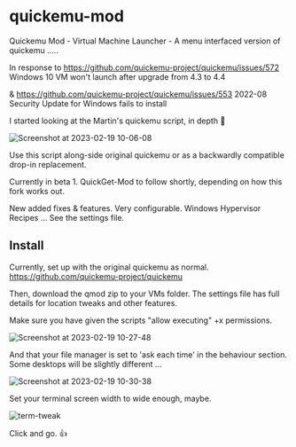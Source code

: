 # quickemu-mod
Quickemu Mod - Virtual Machine Launcher  -  A menu interfaced version of quickemu .....

In response to https://github.com/quickemu-project/quickemu/issues/572  Windows 10 VM won't launch after upgrade from 4.3 to 4.4

&  https://github.com/quickemu-project/quickemu/issues/553  2022-08 Security Update for Windows fails to install

I started looking at the Martin's quickemu script, in depth  :rofl:



![Screenshot at 2023-02-19 10-06-08](https://user-images.githubusercontent.com/3956806/219939020-f3d8c512-4366-4186-8979-eebc879ed2aa.png)

Use this script along-side original quickemu or as a backwardly compatible drop-in replacement.

Currently in beta 1.   QuickGet-Mod to follow shortly, depending on how this fork works out.  

New added fixes & features. Very configurable. Windows Hypervisor Recipes ... See the settings file.

## Install

Currently, set up with the original quickemu as normal.  https://github.com/quickemu-project/quickemu

Then, download the qmod zip to your VMs folder.  The settings file has full details for location tweaks and other features.

Make sure you have given the scripts "allow executing" +x permissions.  

![Screenshot at 2023-02-19 10-27-48](https://user-images.githubusercontent.com/3956806/219940371-fb1b778c-3bbc-4739-bdad-caee87a29d18.jpg)



And that your file manager is set to 'ask each time' in the behaviour section.  Some desktops will be slightly different ...


![Screenshot at 2023-02-19 10-30-38](https://user-images.githubusercontent.com/3956806/219940035-9d4df156-8309-4845-8432-05941749dda1.png)

Set your terminal screen width to wide enough, maybe.

![term-tweak](https://user-images.githubusercontent.com/3956806/219943219-ddbe3547-bcd6-4d48-afb0-b549c4810a9c.png)


Click and go. 👍


